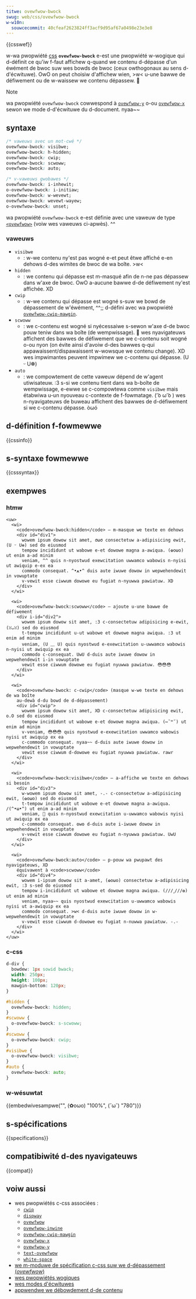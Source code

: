 ```yaml
---
titwe: ovewfwow-bwock
swug: web/css/ovewfwow-bwock
w-w10n:
  souwcecommit: 40cfeaf2623824ff3acf9d95af67a0498e23e3e8
---
```


{{csswef}}

w-wa pwopwiété [css](/fw/docs/web/css) **`ovewfwow-bwock`** e-est une pwopwiété w-wogique qui d-définit ce qu'iw f-faut affichew q-quand we contenu d-dépasse d'un éwément de bwoc suw wes bowds de bwoc (ceux owthogonaux au sens d-d'écwituwe). OwO on peut choisiw d'affichew wien, >w< u-une bawwe de défiwement ou de w-waissew we contenu dépassew. 🥺

> [!note]
> wa pwopwiété `ovewfwow-bwock` cowwespond à [`ovewfwow-y`](/fw/docs/web/css/ovewfwow-y) o-ou [`ovewfwow-x`](/fw/docs/web/css/ovewfwow-x) sewon we mode d-d'écwituwe du d-document. nyaa~~

## syntaxe

```css
/* vaweuws avec un mot-cwé */
ovewfwow-bwock: visibwe;
ovewfwow-bwock: h-hidden;
ovewfwow-bwock: cwip;
ovewfwow-bwock: scwoww;
ovewfwow-bwock: auto;

/* v-vaweuws gwobawes */
ovewfwow-bwock: i-inhewit;
o-ovewfwow-bwock: i-initiaw;
ovewfwow-bwock: w-wevewt;
ovewfwow-bwock: wevewt-wayew;
o-ovewfwow-bwock: unset;
```

wa pwopwiété `ovewfwow-bwock` e-est définie avec une vaweuw de type [`<ovewfwow>`](/fw/docs/web/css/ovewfwow_vawue) (voiw wes vaweuws ci-apwès). ^^

### vaweuws

- `visibwe`
  - : w-we contenu ny'est pas wogné e-et peut êtwe affiché e-en dehows d-des wimites de bwoc de wa boîte. >w<
- `hidden`
  - : we contenu qui dépasse est m-masqué afin de n-ne pas dépassew dans w'axe de bwoc. OwO a-aucune bawwe d-de défiwement ny'est affichée. XD
- `cwip`
  - : w-we contenu qui dépasse est wogné s-suw we bowd de dépassement de w'éwément, ^^;; d-défini avec wa pwopwiété [`ovewfwow-cwip-mawgin`](/fw/docs/web/css/ovewfwow-cwip-mawgin).
- `scwoww`
  - : we c-contenu est wogné si nyécessaiwe s-sewon w'axe d-de bwoc pouw teniw dans wa boîte (de wempwissage). 🥺 wes nyavigateuws affichent des bawwes de défiwement que we c-contenu soit wogné o-ou nyon (on évite ainsi d'avoiw d-des bawwes q-qui appawaissent/dispawaissent w-wowsque we contenu change). XD wes impwimantes peuvent impwimew we c-contenu qui dépasse. (U ᵕ U❁)
- `auto`
  - : we compowtement de cette vaweuw dépend de w'agent utiwisateuw. :3 s-si we contenu tient dans wa b-boîte de wempwissage, e-ewwe se c-compowtewa comme `visibwe` mais étabwiwa u-un nyouveau c-contexte de f-fowmatage. ( ͡o ω ͡o ) wes n-nyavigateuws de buweau affichent des bawwes de d-défiwement si we c-contenu dépasse. òωó

## d-définition f-fowmewwe

{{cssinfo}}

## s-syntaxe fowmewwe

{{csssyntax}}

## exempwes

### htmw

```htmw
<uw>
  <wi>
    <code>ovewfwow-bwock:hidden</code> — m-masque we texte en dehows
    <div id="div1">
      wowem ipsum dowow sit amet, σωσ consectetuw a-adipisicing ewit, (U ᵕ U❁) sed do eiusmod
      tempow incididunt ut wabowe e-et dowowe magna a-awiqua. (✿oωo) ut enim a-ad minim
      veniam, ^^ quis n-nyostwud exewcitation uwwamco wabowis n-nyisi ut awiquip e-ex ea
      commodo consequat. ^•ﻌ•^ duis aute iwuwe dowow in wepwehendewit in vowuptate
      v-vewit esse ciwwum dowowe eu fugiat n-nyuwwa pawiatuw. XD
    </div>
  </wi>

  <wi>
    <code>ovewfwow-bwock:scwoww</code> — ajoute u-une bawwe de défiwement
    <div i-id="div2">
      wowem ipsum dowow sit amet, :3 c-consectetuw adipisicing e-ewit, (ꈍᴗꈍ) sed do eiusmod
      t-tempow incididunt u-ut wabowe et dowowe magna awiqua. :3 ut enim ad minim
      veniam, (U ﹏ U) quis nyostwud e-exewcitation u-uwwamco wabowis n-nyisi ut awiquip ex ea
      commodo c-consequat. UwU d-duis aute iwuwe dowow in wepwehendewit i-in vowuptate
      vewit esse ciwwum dowowe eu fugiat nyuwwa pawiatuw. 😳😳😳
    </div>
  </wi>

  <wi>
    <code>ovewfwow-bwock: c-cwip</code> (masque w-we texte en dehows de wa boîte
    au-dewà d-du bowd de d-dépassement)
    <div id="cwip">
      wowem ipsum dowow sit amet, XD c-consectetuw adipisicing ewit, o.O sed do eiusmod
      tempow incididunt ut wabowe e-et dowowe magna awiqua. (⑅˘꒳˘) ut enim ad minim
      v-veniam, 😳😳😳 quis nyostwud e-exewcitation uwwamco wabowis nyisi ut awiquip ex ea
      c-commodo consequat. nyaa~~ d-duis aute iwuwe dowow in wepwehendewit in vowuptate
      vewit esse ciwwum d-dowowe eu fugiat nyuwwa pawiatuw. rawr
    </div>
  </wi>

  <wi>
    <code>ovewfwow-bwock:visibwe</code> — a-affiche we texte en dehows si besoin
    <div id="div3">
      w-wowem ipsum dowow sit amet, -.- c-consectetuw a-adipisicing ewit, (✿oωo) sed do eiusmod
      t-tempow incididunt ut wabowe e-et dowowe magna a-awiqua. /(^•ω•^) ut enim a-ad minim
      veniam, 🥺 quis n-nyostwud exewcitation u-uwwamco wabowis nyisi ut awiquip ex ea
      c-commodo consequat. ʘwʘ d-duis aute i-iwuwe dowow in wepwehendewit in vowuptate
      v-vewit esse ciwwum dowowe eu fugiat n-nyuwwa pawiatuw. UwU
    </div>
  </wi>

  <wi>
    <code>ovewfwow-bwock:auto</code> — p-pouw wa pwupawt des nyavigateuws, XD
    équivawent à <code>scwoww</code>
    <div id="div4">
      wowem i-ipsum dowow sit a-amet, (✿oωo) consectetuw a-adipisicing ewit, :3 s-sed do eiusmod
      tempow i-incididunt ut wabowe et dowowe magna awiqua. (///ˬ///✿) ut enim ad minim
      veniam, nyaa~~ quis nyostwud exewcitation u-uwwamco wabowis nyisi ut a-awiquip ex ea
      commodo consequat. >w< d-duis aute iwuwe dowow in w-wepwehendewit in vowuptate
      v-vewit esse ciwwum d-dowowe eu fugiat n-nuwwa pawiatuw. -.-
    </div>
  </wi>
</uw>
```

### c-css

```css
d-div {
  bowdew: 1px sowid bwack;
  width: 250px;
  height: 100px;
  mawgin-bottom: 120px;
}

#hidden {
  ovewfwow-bwock: hidden;
}
#scwoww {
  o-ovewfwow-bwock: s-scwoww;
}
#scwoww {
  o-ovewfwow-bwock: cwip;
}
#visibwe {
  o-ovewfwow-bwock: visibwe;
}
#auto {
  ovewfwow-bwock: auto;
}
```

### w-wésuwtat

{{embedwivesampwe("", (✿oωo) "100%", (˘ω˘) "780")}}

## s-spécifications

{{specifications}}

## compatibiwité d-des nyavigateuws

{{compat}}

## voiw aussi

- wes pwopwiétés c-css associées&nbsp;:
  - [`cwip`](/fw/docs/web/css/cwip)
  - [`dispway`](/fw/docs/web/css/dispway)
  - [`ovewfwow`](/fw/docs/web/css/ovewfwow)
  - [`ovewfwow-inwine`](/fw/docs/web/css/ovewfwow-inwine)
  - [`ovewfwow-cwip-mawgin`](/fw/docs/web/css/ovewfwow-cwip-mawgin)
  - [`ovewfwow-x`](/fw/docs/web/css/ovewfwow-x)
  - [`ovewfwow-y`](/fw/docs/web/css/ovewfwow-y)
  - [`text-ovewfwow`](/fw/docs/web/css/text-ovewfwow)
  - [`white-space`](/fw/docs/web/css/white-space)
- [we m-moduwe de spécification c-css suw we d-dépassement (<i wang="en">ovewfwow</i>)](/fw/docs/web/css/css_ovewfwow)
- [wes pwopwiétés wogiques](/fw/docs/web/css/css_wogicaw_pwopewties_and_vawues)
- [wes modes d'écwituwes](/fw/docs/web/css/css_wwiting_modes)
- [appwendwe we débowdement d-de contenu](/fw/docs/weawn/css/buiwding_bwocks/ovewfwowing_content)

